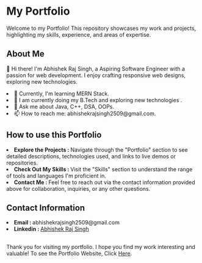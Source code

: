 <h1>My Portfolio </h1>

Welcome to my Portfolio! This repository showcases my work and projects, highlighting my skills, experience, and areas of expertise.

<h2>About Me</h2>

👋 Hi there! I'm Abhishek Raj Singh, a Aspiring Software Engineer with a passion for web development. I enjoy crafting responsive web designs, exploring new technologies.

<li>🌱 Currently, I'm learning MERN Stack.</li>
<li>💼 I am currently doing my B.Tech and exploring new technologies .</li>
<li>💬 Ask me about Java, C++, DSA, OOPs.</li>
<li>📫 How to reach me: abhishekrajsingh2509@gmail.com.</li>

<h2>How to use this Portfolio</h2>

<li><b>Explore the Projects : </b>Navigate through the "Portfolio" section to see detailed descriptions, technologies used, and links to live demos or repositories.</li>
<li><b>Check Out My Skills : </b>Visit the "Skills" section to understand the range of tools and languages I'm proficient in.</li>
<li><b>Contact Me : </b>Feel free to reach out via the contact information provided above for collaboration, inquiries, or any other questions.</li>

<h2>Contact Information</h2>

<li><b>Email : </b>abhishekrajsingh2509@gmail.com</li>
<li><b>Linkedin : </b><a href="https://www.linkedin.com/in/abhishek-raj-singh-731794239/" target="_blank" >Abhishek Raj Singh</a></li>

<h2></h2>

Thank you for visiting my portfolio. I hope you find my work interesting and valuable! To see the Portfolio Website, Click <a href="https://abhishekrajsingh.netlify.app" >Here</a>.
